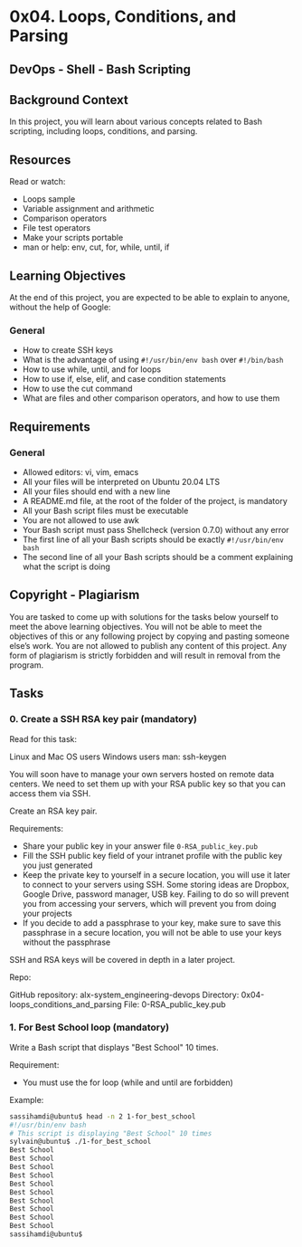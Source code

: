 # 0x04. Loops, Conditions, and Parsing

## DevOps - Shell - Bash Scripting

## Background Context

In this project, you will learn about various concepts related to Bash scripting, including loops, conditions, and parsing.

## Resources

Read or watch:
- Loops sample
- Variable assignment and arithmetic
- Comparison operators
- File test operators
- Make your scripts portable
- man or help: env, cut, for, while, until, if

## Learning Objectives

At the end of this project, you are expected to be able to explain to anyone, without the help of Google:

### General
- How to create SSH keys
- What is the advantage of using `#!/usr/bin/env bash` over `#!/bin/bash`
- How to use while, until, and for loops
- How to use if, else, elif, and case condition statements
- How to use the cut command
- What are files and other comparison operators, and how to use them

## Requirements

### General
- Allowed editors: vi, vim, emacs
- All your files will be interpreted on Ubuntu 20.04 LTS
- All your files should end with a new line
- A README.md file, at the root of the folder of the project, is mandatory
- All your Bash script files must be executable
- You are not allowed to use awk
- Your Bash script must pass Shellcheck (version 0.7.0) without any error
- The first line of all your Bash scripts should be exactly `#!/usr/bin/env bash`
- The second line of all your Bash scripts should be a comment explaining what the script is doing

## Copyright - Plagiarism

You are tasked to come up with solutions for the tasks below yourself to meet the above learning objectives.
You will not be able to meet the objectives of this or any following project by copying and pasting someone else’s work.
You are not allowed to publish any content of this project.
Any form of plagiarism is strictly forbidden and will result in removal from the program.

## Tasks

### 0. Create a SSH RSA key pair (mandatory)

Read for this task:

Linux and Mac OS users
Windows users
man: ssh-keygen

You will soon have to manage your own servers hosted on remote data centers. We need to set them up with your RSA public key so that you can access them via SSH.

Create an RSA key pair.

Requirements:

- Share your public key in your answer file `0-RSA_public_key.pub`
- Fill the SSH public key field of your intranet profile with the public key you just generated
- Keep the private key to yourself in a secure location, you will use it later to connect to your servers using SSH. Some storing ideas are Dropbox, Google Drive, password manager, USB key. Failing to do so will prevent you from accessing your servers, which will prevent you from doing your projects
- If you decide to add a passphrase to your key, make sure to save this passphrase in a secure location, you will not be able to use your keys without the passphrase

SSH and RSA keys will be covered in depth in a later project.

Repo:

GitHub repository: alx-system_engineering-devops
Directory: 0x04-loops_conditions_and_parsing
File: 0-RSA_public_key.pub

### 1. For Best School loop (mandatory)

Write a Bash script that displays "Best School" 10 times.

Requirement:

- You must use the for loop (while and until are forbidden)

Example:
```bash
sassihamdi@ubuntu$ head -n 2 1-for_best_school 
#!/usr/bin/env bash
# This script is displaying "Best School" 10 times
sylvain@ubuntu$ ./1-for_best_school 
Best School
Best School
Best School
Best School
Best School
Best School
Best School
Best School
Best School
Best School
sassihamdi@ubuntu$ 

